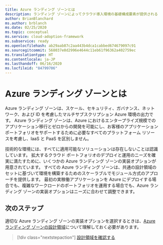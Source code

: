 ```yaml
---
title: Azure ランディング ゾーンとは
description: ランディング ゾーンによってクラウド導入環境の基礎構成要素が提供されるしくみについて説明します。
author: BrianBlanchard
ms.author: brblanch
ms.date: 02/25/2020
ms.topic: conceptual
ms.service: cloud-adoption-framework
ms.subservice: ready
ms.openlocfilehash: ab29aab87c2aa443b4dca1cabbed674679097c91
ms.sourcegitcommit: 568037e0d2996e4644c11eb61f96362a402759ec
ms.translationtype: HT
ms.contentlocale: ja-JP
ms.lasthandoff: 06/16/2020
ms.locfileid: "84799706"
---
```

<!-- cSpell:ignore multisubscription -->

# <a name="what-is-an-azure-landing-zone"></a>Azure ランディング ゾーンとは

Azure ランディング ゾーンは、スケール、セキュリティ、ガバナンス、ネットワーク、および ID を考慮したマルチサブスクリプション Azure 環境の出力です。 Azure ランディング ゾーンは、Azure におけるエンタープライズ規模でのアプリケーション移行とゼロからの開発を可能にし、お客様のアプリケーション ポートフォリオをサポートするために必要なすべてのプラットフォーム リソースを考慮し、IaaS と PaaS を区別しません。

技術的な環境には、すべてに適用可能なソリューションは存在しないことは認識しています。 拡大するクラウド ポートフォリオのデプロイと運用のニーズを確実に満たすために、いくつかの Azure ランディング ゾーンの実装オプションが用意されています。 すべての Azure ランディング ゾーンは、共通の設計領域のセットに基づいて環境を構築するためのスケーラブルでモジュール方式のアプローチを提供します。 最初の実稼働アプリケーションを Azure にデプロイする場合でも、複雑なワークロードのポートフォリオを運用する場合でも、Azure ランディング ゾーンの実装オプションはニーズに合わせて調整できます。

## <a name="next-steps"></a>次のステップ

適切な Azure ランディング ゾーンの実装オプションを選択するときは、[Azure ランディング ゾーンの設計領域](./design-areas.md)について理解しておく必要があります。

> [!div class="nextstepaction"]
> [設計領域を確認する](./design-areas.md)
